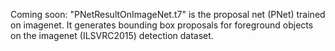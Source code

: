 Coming soon:
"PNetResultOnImageNet.t7" is the proposal net (PNet) trained on imagenet. 
It generates bounding box proposals for foreground objects on the imagenet (ILSVRC2015) detection dataset.
